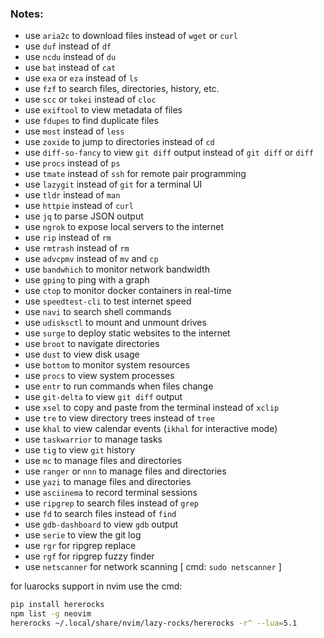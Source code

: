 ### Notes:

- use `aria2c` to download files instead of `wget` or `curl`
- use `duf` instead of `df`
- use `ncdu` instead of `du`
- use `bat` instead of `cat`
- use `exa` or `eza` instead of `ls`
- use `fzf` to search files, directories, history, etc.
- use `scc` or `tokei` instead of `cloc`
- use `exiftool` to view metadata of files
- use `fdupes` to find duplicate files
- use `most` instead of `less`
- use `zoxide` to jump to directories instead of `cd`
- use `diff-so-fancy` to view `git diff` output instead of `git diff` or `diff`
- use `procs` instead of `ps`
- use `tmate` instead of `ssh` for remote pair programming
- use `lazygit` instead of `git` for a terminal UI
- use `tldr` instead of `man`
- use `httpie` instead of `curl`
- use `jq` to parse JSON output
- use `ngrok` to expose local servers to the internet
- use `rip` instead of `rm`
- use `rmtrash` instead of `rm`
- use `advcpmv` instead of `mv` and `cp`
- use `bandwhich` to monitor network bandwidth
- use `gping` to ping with a graph
- use `ctop` to monitor docker containers in real-time
- use `speedtest-cli` to test internet speed
- use `navi` to search shell commands
- use `udisksctl` to mount and unmount drives
- use `surge` to deploy static websites to the internet
- use `broot` to navigate directories
- use `dust` to view disk usage
- use `bottom` to monitor system resources
- use `procs` to view system processes
- use `entr` to run commands when files change
- use `git-delta` to view `git diff` output
- use `xsel` to copy and paste from the terminal instead of `xclip`
- use `tre` to view directory trees instead of `tree`
- use `khal` to view calendar events (`ikhal` for interactive mode)
- use `taskwarrior` to manage tasks
- use `tig` to view `git` history
- use `mc` to manage files and directories
- use `ranger` or `nnn` to manage files and directories
- use `yazi` to manage files and directories
- use `asciinema` to record terminal sessions
- use `ripgrep` to search files instead of `grep`
- use `fd` to search files instead of `find`
- use `gdb-dashboard` to view `gdb` output
- use `serie` to view the git log
- use `rgr` for ripgrep replace
- use `rgf` for ripgrep fuzzy finder
- use `netscanner` for network scanning [ cmd: `sudo netscanner` ]


for luarocks support in nvim use the cmd:
```bash
pip install hererocks
npm list -g neovim
hererocks ~/.local/share/nvim/lazy-rocks/hererocks -r^ --lua=5.1
```
